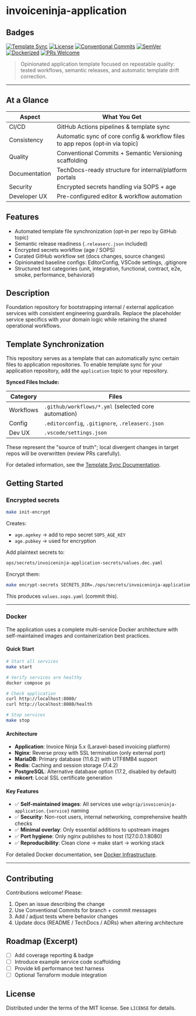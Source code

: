 # invoiceninja-application

## Badges

[![Template Sync](https://img.shields.io/github/actions/workflow/status/webgrip/application-template/sync-template-files.yml?label=template%20sync&style=flat-square)](https://github.com/webgrip/application-template/actions/workflows/sync-template-files.yml)
[![License](https://img.shields.io/github/license/webgrip/application-template?style=flat-square)](LICENSE)
[![Conventional Commits](https://img.shields.io/badge/Conventional%20Commits-1.0.0-orange.svg?style=flat-square)](https://www.conventionalcommits.org)
[![SemVer](https://img.shields.io/badge/semver-2.0.0-blue?style=flat-square)](https://semver.org)
[![Dockerized](https://img.shields.io/badge/containerized-docker-2496ED?logo=docker&logoColor=white&style=flat-square)](https://www.docker.com/)
[![PRs Welcome](https://img.shields.io/badge/PRs-welcome-brightgreen?style=flat-square)](https://github.com/webgrip/application-template/issues)

> Opinionated application template focused on repeatable quality: tested workflows, semantic releases, and automatic template drift correction.

---

## At a Glance

| Aspect | What You Get |
| ------ | ------------- |
| CI/CD  | GitHub Actions pipelines & template sync |
| Consistency | Automatic sync of core config & workflow files to app repos (opt‑in via topic) |
| Quality | Conventional Commits + Semantic Versioning scaffolding |
| Documentation | TechDocs-ready structure for internal/platform portals |
| Security | Encrypted secrets handling via SOPS + age |
| Developer UX | Pre-configured editor & workflow automation |

## Features

- Automated template file synchronization (opt‑in per repo by GitHub topic)
- Semantic release readiness (`.releaserc.json` included)
- Encrypted secrets workflow (age / SOPS)
- Curated GitHub workflow set (docs changes, source changes)
- Opinionated baseline configs: EditorConfig, VSCode settings, .gitignore
- Structured test categories (unit, integration, functional, contract, e2e, smoke, performance, behavioral)

## Description

Foundation repository for bootstrapping internal / external application services with consistent engineering guardrails. Replace the placeholder service specifics with your domain logic while retaining the shared operational workflows.

## Template Synchronization

This repository serves as a template that can automatically sync certain files to application repositories. To enable template sync for your application repository, add the `application` topic to your repository.

**Synced Files Include:**

| Category | Files |
| -------- | ----- |
| Workflows | `.github/workflows/*.yml` (selected core automation) |
| Config | `.editorconfig`, `.gitignore`, `.releaserc.json` |
| Dev UX | `.vscode/settings.json` |

These represent the "source of truth"; local divergent changes in target repos will be overwritten (review PRs carefully).

For detailed information, see the [Template Sync Documentation](docs/techdocs/template-sync.md).


## Getting Started

### Encrypted secrets

```bash
make init-encrypt
```

Creates:

- `age.agekey` → add to repo secret `SOPS_AGE_KEY`
- `age.pubkey` → used for encryption

Add plaintext secrets to:

```bash
ops/secrets/invoiceninja-application-secrets/values.dec.yaml
```

Encrypt them:

```bash
make encrypt-secrets SECRETS_DIR=./ops/secrets/invoiceninja-application-secrets
```

This produces `values.sops.yaml` (commit this).

---

### Docker

The application uses a complete multi-service Docker architecture with self-maintained images and containerization best practices.

#### Quick Start

```bash
# Start all services
make start

# Verify services are healthy
docker compose ps

# Check application
curl http://localhost:8080/
curl http://localhost:8080/health

# Stop services
make stop
```

#### Architecture

- **Application**: Invoice Ninja 5.x (Laravel-based invoicing platform)
- **Nginx**: Reverse proxy with SSL termination (only external port)
- **MariaDB**: Primary database (11.6.2) with UTF8MB4 support
- **Redis**: Caching and session storage (7.4.2)
- **PostgreSQL**: Alternative database option (17.2, disabled by default)
- **mkcert**: Local SSL certificate generation

#### Key Features

- ✅ **Self-maintained images**: All services use `webgrip/invoiceninja-application.{service}` naming
- ✅ **Security**: Non-root users, internal networking, comprehensive health checks
- ✅ **Minimal overlay**: Only essential additions to upstream images
- ✅ **Port hygiene**: Only nginx publishes to host (127.0.0.1:8080)
- ✅ **Reproducibility**: Clean clone → make start → working stack

For detailed Docker documentation, see [Docker Infrastructure](docs/techdocs/docs/docker.md).

---

## Contributing

Contributions welcome! Please:

1. Open an issue describing the change
2. Use Conventional Commits for branch + commit messages
3. Add / adjust tests where behavior changes
4. Update docs (README / TechDocs / ADRs) when altering architecture

## Roadmap (Excerpt)

- [ ] Add coverage reporting & badge
- [ ] Introduce example service code scaffolding
- [ ] Provide k6 performance test harness
- [ ] Optional Terraform module integration

## License

Distributed under the terms of the MIT license. See `LICENSE` for details.
